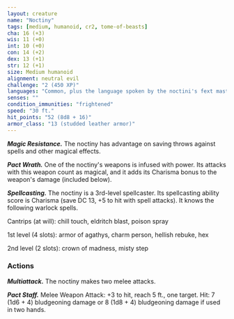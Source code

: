 ```yaml
---
layout: creature
name: "Noctiny"
tags: [medium, humanoid, cr2, tome-of-beasts]
cha: 16 (+3)
wis: 11 (+0)
int: 10 (+0)
con: 14 (+2)
dex: 13 (+1)
str: 12 (+1)
size: Medium humanoid
alignment: neutral evil
challenge: "2 (450 XP)"
languages: "Common, plus the language spoken by the noctini's fext master"
senses: ""
condition_immunities: "frightened"
speed: "30 ft."
hit_points: "52 (8d8 + 16)"
armor_class: "13 (studded leather armor)"
---
```


***Magic Resistance.*** The noctiny has advantage on saving throws against spells and other magical effects.

***Pact Wrath.*** One of the noctiny's weapons is infused with power. Its attacks with this weapon count as magical, and it adds its Charisma bonus to the weapon's damage (included below).

***Spellcasting.*** The noctiny is a 3rd-level spellcaster. Its spellcasting ability score is Charisma (save DC 13, +5 to hit with spell attacks). It knows the following warlock spells.

Cantrips (at will): chill touch, eldritch blast, poison spray

1st level (4 slots): armor of agathys, charm person, hellish rebuke, hex

2nd level (2 slots): crown of madness, misty step

### Actions

***Multiattack.*** The noctiny makes two melee attacks.

***Pact Staff.*** Melee Weapon Attack: +3 to hit, reach 5 ft., one target. Hit: 7 (1d6 + 4) bludgeoning damage or 8 (1d8 + 4) bludgeoning damage if used in two hands.

